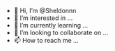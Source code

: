 - 👋 Hi, I’m @Sheldonnn
- 👀 I’m interested in ...
- 🌱 I’m currently learning ...
- 💞️ I’m looking to collaborate on ...
- 📫 How to reach me ...

<!---
Sheldonnn/Sheldonnn is a ✨ special ✨ repository because its `README.md` (this file) appears on your GitHub profile.
You can click the Preview link to take a look at your changes.
--->
